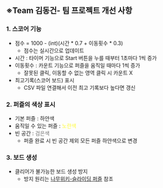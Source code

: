 ※Team 김동건- 팀 프로젝트 개선 사항
----
### 1. 스코어 기능
   - 점수 = 1000 - (int)(시간 * 0.7 + 이동횟수 * 0.3)
     - 점수는 실시간으로 업데이트
   - 시간 : 타이머 기능으로 Start 버튼을 누를 때부터 1초마다 1씩 증가
   - 이동횟수 : 카운트 기능으로 퍼즐을 움직일 때마다 1씩 증가 
     - 잘못된 클릭, 이동할 수 없는 영역 클릭 시 카운트 X
   - 최고기록(스코어 보드) 표시
     - CSV 파일 연결해서 이전 최고 기록보다 높다면 갱신

### 2. 퍼즐의 색상 표시
   - 기본 퍼즐 : 하얀색
   - 움직일 수 있는 퍼즐 : <span style="color: #fffa33ff">노란색
   - 빈 공간 : <span style="color: #707070">검은색</span>
     - 퍼즐 완료 시 빈 공간 제외 모든 퍼즐 하얀색으로 변경

### 3. 보드 생성
   - 클리어가 불가능한 보드 생성 방지
     - 방지 원리는 [나무위키-슬라이딩 퍼즐](https://namu.wiki/w/%EC%8A%AC%EB%9D%BC%EC%9D%B4%EB%94%A9%20%ED%8D%BC%EC%A6%90) 참조